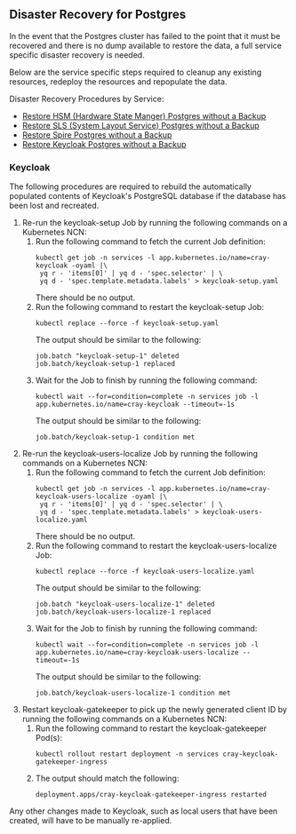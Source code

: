 ## Disaster Recovery for Postgres

In the event that the Postgres cluster has failed to the point that it must be recovered and there is no dump available to restore the data, a full service specific disaster recovery is needed.

Below are the service specific steps required to cleanup any existing resources, redeploy the resources and repopulate the data.

Disaster Recovery Procedures by Service:

- [Restore HSM (Hardware State Manger) Postgres without a Backup](../hardware_state_manager/Restore_HSM_Postgres_without_a_Backup.md)
- [Restore SLS (System Layout Service) Postgres without a Backup](../system_layout_service/Restore_SLS_Postgres_without_an_Existing_Backup.md)
- [Restore Spire Postgres without a Backup](../spire/Restore_Spire_Postgres_without_a_Backup.md)
- [Restore Keycloak Postgres without a Backup](#restore-keycloak-postgres)

<a name="restore-keycloak-postgres"> </a>
### Keycloak

The following procedures are required to rebuild the automatically populated
contents of Keycloak's PostgreSQL database if the database has been lost and
recreated.

1. Re-run the keycloak-setup Job by running the following commands on a Kubernetes NCN:
   1. Run the following command to fetch the current Job definition:
      ```
      kubectl get job -n services -l app.kubernetes.io/name=cray-keycloak -oyaml |\
       yq r - 'items[0]' | yq d - 'spec.selector' | \
       yq d - 'spec.template.metadata.labels' > keycloak-setup.yaml
      ```
      There should be no output.
   1. Run the following command to restart the keycloak-setup Job:
      ```
      kubectl replace --force -f keycloak-setup.yaml
      ```
      The output should be similar to the following:
      ```
      job.batch "keycloak-setup-1" deleted
      job.batch/keycloak-setup-1 replaced
      ```
   1. Wait for the Job to finish by running the following command:
      ```
      kubectl wait --for=condition=complete -n services job -l app.kubernetes.io/name=cray-keycloak --timeout=-1s
      ```
      The output should be similar to the following:
      ```
      job.batch/keycloak-setup-1 condition met
      ```
1. Re-run the keycloak-users-localize Job by running the following commands on a Kubernetes NCN:
   1. Run the following command to fetch the current Job definition:
      ```
      kubectl get job -n services -l app.kubernetes.io/name=cray-keycloak-users-localize -oyaml |\
       yq r - 'items[0]' | yq d - 'spec.selector' | \
       yq d - 'spec.template.metadata.labels' > keycloak-users-localize.yaml
      ```
      There should be no output.
   1. Run the following command to restart the keycloak-users-localize Job:
      ```
      kubectl replace --force -f keycloak-users-localize.yaml
      ```
      The output should be similar to the following:
      ```
      job.batch "keycloak-users-localize-1" deleted
      job.batch/keycloak-users-localize-1 replaced
      ```
   1. Wait for the Job to finish by running the following command:
      ```
      kubectl wait --for=condition=complete -n services job -l app.kubernetes.io/name=cray-keycloak-users-localize --timeout=-1s
      ```
      The output should be similar to the following:
      ```
      job.batch/keycloak-users-localize-1 condition met
      ```
1. Restart keycloak-gatekeeper to pick up the newly generated client ID by running the following commands on a Kubernetes NCN:
   1. Run the following command to restart the keycloak-gatekeeper Pod(s):
      ```
      kubectl rollout restart deployment -n services cray-keycloak-gatekeeper-ingress
      ```
   1. The output should match the following:
      ```
      deployment.apps/cray-keycloak-gatekeeper-ingress restarted
      ```

Any other changes made to Keycloak, such as local users that have been created,
will have to be manually re-applied.

